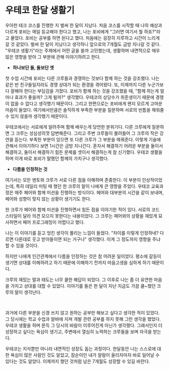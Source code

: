 # 우테코 한달 생활기
우아한 테크 코스를 진행한 지 벌써 한 달이 지났다. 처음 코스를 시작할 때 나의 예상과 다르게 포비는 매일 등교해야 한다고 했고, 나는 포비에게 “그러면 여기서 뭘 하죠?”라고 물었다. 포비는 공부를 하면 된다고 했다. 처음에는 굉장히 지루하고 시간이 느리게 갈 것 같았다. 벌써 한 달이 지났다고 생각하니 앞으로의 7개월도 금방 지나갈 것 같다. "우테코 생활기"라는 주제에서 어떤 글을 쓸까 고민했는데, 생활하며 내면적으로 매우 많은 영향을 받아 그 부분에 관해 이야기하려고 한다. <br>

- **하나보단 둘, 둘보단 셋**

첫 수업 시간에 포비는 다른 크루들과 경쟁하는 것보다 함께 하는 것을 강조했다. 나는 같은 반 친구들일지라도 경쟁 상대가 되는 환경을 겪어왔다. 또, 이제까지 다른 누군가보다 잘해야 한다는 부담감을 가졌다. 포비가 함께 하는 것을 강조했을 때, "함께 하는게 얼마나 효과가 좋을까? 그게 될까?" 생각했다. 우테코의 상당수가 취준생이기 때문에 경쟁이 없을 수 없다고 생각했기 때문이다. 그리고 한편으로는 포비에게 왠지 모르게 고마운 마음이 들었다.  여기에서만큼은 솔직하게 부족한 부분을 질문하며 서로의 빈틈을 채워줄 수 있지 않을까 생각했기 때문이다.<br>

우테코에서는 서로에게 알려주며 함께 배우는게 당연한 분위기다. 다른 크루에게 질문하면 그 크루는 성심성의껏 답변해준다. 그리고 주변 크루들이 몰려들어 그 크루의 작은 강연을 듣는다. 부족한 부분이 있으면 또 다른 크루가 그 부분을 메꿔준다. 이렇게 기술에 관해서 이야기하다 보면 1시간은 금방 지나간다. 혼자서 해결하기 어려운 부분을 둘이서 해결하고, 둘이서 해결하기 힘든 문제를 셋이서 해결하는게 참 신기했다. 우테코 생활을 하며 이게 바로 포비가 말했던 함께의 가치구나 생각했다.<br>

- **다름을 인정하는 것**

여기서는 모든 멘토와 크루가 서로 다른 점을 이해하며 존중한다. 이 부분이 인상적이었는데, 특히 데일리 미팅 때 했던 한 크루의 말이 나에게 큰 영향을 주었다. 우테코 교육과정은 매주 페어와 함께 미션을 진행하는 방식이다. 페어와 대부분의 시간을 같이 보내며, 페어와 성향이 맞지 않는 상황이 생기기도 한다.<br>

한 크루가 페어와 함께 미션을 진행하면서 힘든 점을 이야기한 적이 있다. 서로의 코드 스타일이 달라 의견 모으지 못한다는 내용이었다. 그 크루는 페어와의 상황을 재밌게 묘사하면서 페어 프로그래밍이 어렵다고 했다.<br>

나는 이 이야기를 듣고 엉킨 생각이 풀리는 느낌이 들었다. "차이를 이렇게 인정하네? 다르면 다른데로 웃고 받아들이면 되는 거구나" 생각했다. 이게 그 정도까지 영향을 주냐 할 수 있을 것이다.<br>

하지만 나에게 인간관계에서 다름을 인정하는 것은 참 어려운 일이었다. 평소에 갈등이 생기면 상대를 이해하려고 하기 때문에 이해하기 전까지 마음고생을 심하게 하기 때문이다.<br>

크루의 재밌는 말과 태도는 너무 쿨한 해답이 되었다. 그 이후로 나는 좀 더 유연한 마음을 가지고 상대를 대할 수 있었다. 이야기를 들은 한 달이 지난 지금도 가끔 쿨~했던 크루의 말이 생각난다.<br>

<br>

과거에 다른 부분을 신경 쓰지 않고 원하는 공부만 해보고 싶다고 생각한 적이 있었다. 그 당시에는 학교 수업과 알바에 지쳐 개발 관련 공부를 하지 못해 그런 생각을 했었다. 우테코 생활을 하며 문득 그 당시의 바람이 이루어진게 아닌가 생각했다. 그래서인지 더 성장하고 싶다는 욕심이 생기고, 주변에서 열심히 노력하는 크루들을 보며 자극을 받는다.

우테코는 지삭뿐만 아니라 내면적인 성장도 돕는 과정이다. 한달동안 나는 스스로에 대한 욕심이 많은 사람인 것도 알았고, 잠순이인 내가 알람이 울리자마자 바로 일어날 수 있다는 것도 알았다. 이제까지 했던 것처럼 남은 7개월도 성장할 수 있길 바란다.